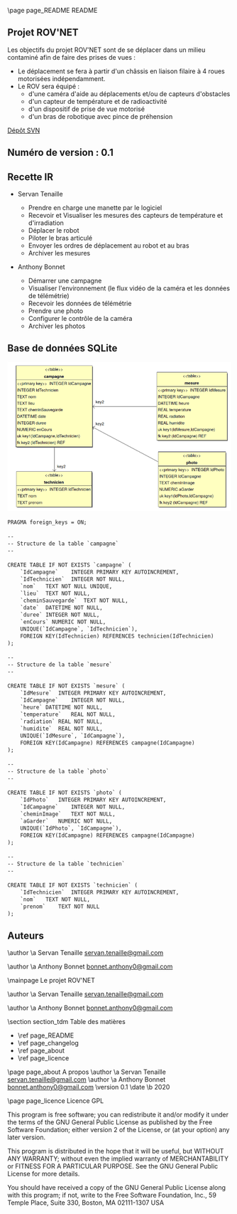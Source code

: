 \page page_README README

## Projet ROV'NET

Les objectifs du projet ROV'NET sont de se déplacer dans un milieu contaminé afin de faire des prises de vues :

* Le déplacement se fera à partir d'un châssis en liaison filaire​ à 4 roues motorisées indépendamment.
* Le ROV sera équipé :
    * d'une caméra d'aide au déplacements et/ou de capteurs d'obstacles
    * d'un capteur de température et de radioactivité
    * d'un dispositif de prise de vue motorisé
    * d'un bras de robotique avec pince de préhension

[Dépôt SVN](https://svn.riouxsvn.com/)

## Numéro de version : 0.1

## Recette IR

- Servan Tenaille

    * Prendre en charge une manette par le logiciel
    * Recevoir et Visualiser les mesures des capteurs de température et d'irradiation
    * Déplacer le robot
    * Piloter le bras articulé
    * Envoyer les ordres de déplacement au robot et au bras
    * Archiver les mesures

- Anthony Bonnet

    * Démarrer une campagne
    * Visualiser l'environnement (le flux vidéo de la caméra et les données de télémétrie)
    * Recevoir les données de télémétrie
    * Prendre une photo
    * Configurer le contrôle de la caméra
    * Archiver les photos

## Base de données SQLite

![](./sql/campagnes-v1.1.png)

~~~ {.sql}
PRAGMA foreign_keys = ON;

--
-- Structure de la table `campagne`
--

CREATE TABLE IF NOT EXISTS `campagne` (
	`IdCampagne`	INTEGER PRIMARY KEY AUTOINCREMENT,
	`IdTechnicien`	INTEGER NOT NULL,
	`nom`	TEXT NOT NULL UNIQUE,
	`lieu`	TEXT NOT NULL,
	`cheminSauvegarde`	TEXT NOT NULL,
	`date`	DATETIME NOT NULL,
	`duree`	INTEGER NOT NULL,
	`enCours` NUMERIC NOT NULL,
	UNIQUE(`IdCampagne`, `IdTechnicien`),
	FOREIGN KEY(IdTechnicien) REFERENCES technicien(IdTechnicien)
);

--
-- Structure de la table `mesure`
--

CREATE TABLE IF NOT EXISTS `mesure` (
	`IdMesure`	INTEGER PRIMARY KEY AUTOINCREMENT,
	`IdCampagne`	INTEGER NOT NULL,
	`heure`	DATETIME NOT NULL,
	`temperature`	REAL NOT NULL,
	`radiation`	REAL NOT NULL,
	`humidite`	REAL NOT NULL,	
	UNIQUE(`IdMesure`, `IdCampagne`),
	FOREIGN KEY(IdCampagne) REFERENCES campagne(IdCampagne)
);

--
-- Structure de la table `photo`
--

CREATE TABLE IF NOT EXISTS `photo` (
	`IdPhoto`	INTEGER PRIMARY KEY AUTOINCREMENT,
	`IdCampagne`	INTEGER NOT NULL,
	`cheminImage`	TEXT NOT NULL,
	`aGarder`	NUMERIC NOT NULL,
	UNIQUE(`IdPhoto`, `IdCampagne`),
	FOREIGN KEY(IdCampagne) REFERENCES campagne(IdCampagne)	
);

--
-- Structure de la table `technicien`
--

CREATE TABLE IF NOT EXISTS `technicien` (
	`IdTechnicien`	INTEGER PRIMARY KEY AUTOINCREMENT,
	`nom`	TEXT NOT NULL,
	`prenom`	TEXT NOT NULL
);
~~~

## Auteurs

\author \a Servan Tenaille <servan.tenaille@gmail.com>

\author \a Anthony Bonnet <bonnet.anthony0@gmail.com>

\mainpage Le projet ROV'NET

\author \a Servan Tenaille <servan.tenaille@gmail.com>

\author \a Anthony Bonnet <bonnet.anthony0@gmail.com>

\section section_tdm Table des matières
- \ref page_README
- \ref page_changelog
- \ref page_about
- \ref page_licence

\page page_about A propos
\author \a Servan Tenaille <servan.tenaille@gmail.com>
\author \a Anthony Bonnet <bonnet.anthony0@gmail.com>
\version 0.1
\date \b 2020

\page page_licence Licence GPL

This program is free software; you can redistribute it and/or modify
it under the terms of the GNU General Public License as published by
the Free Software Foundation; either version 2 of the License, or
(at your option) any later version.

This program is distributed in the hope that it will be useful,
but WITHOUT ANY WARRANTY; without even the implied warranty of
MERCHANTABILITY or FITNESS FOR A PARTICULAR PURPOSE. See the
GNU General Public License for more details.

You should have received a copy of the GNU General Public License
along with this program; if not, write to the Free Software
Foundation, Inc., 59 Temple Place, Suite 330, Boston, MA 02111-1307 USA
